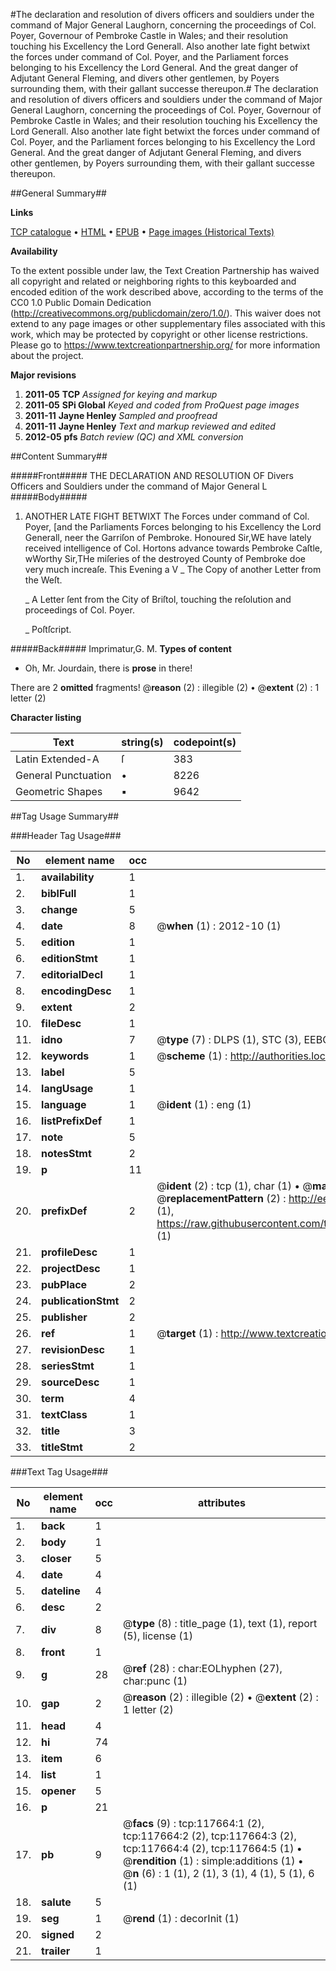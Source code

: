 #The declaration and resolution of divers officers and souldiers under the command of Major General Laughorn, concerning the proceedings of Col. Poyer, Governour of Pembroke Castle in Wales; and their resolution touching his Excellency the Lord Generall. Also another late fight betwixt the forces under command of Col. Poyer, and the Parliament forces belonging to his Excellency the Lord General. And the great danger of Adjutant General Fleming, and divers other gentlemen, by Poyers surrounding them, with their gallant successe thereupon.#
The declaration and resolution of divers officers and souldiers under the command of Major General Laughorn, concerning the proceedings of Col. Poyer, Governour of Pembroke Castle in Wales; and their resolution touching his Excellency the Lord Generall. Also another late fight betwixt the forces under command of Col. Poyer, and the Parliament forces belonging to his Excellency the Lord General. And the great danger of Adjutant General Fleming, and divers other gentlemen, by Poyers surrounding them, with their gallant successe thereupon.

##General Summary##

**Links**

[TCP catalogue](http://www.ota.ox.ac.uk/tcp/)  • 
[HTML](http://tei.it.ox.ac.uk/tcp/Texts-HTML/free/A82/A82058.html)  • 
[EPUB](http://tei.it.ox.ac.uk/tcp/Texts-EPUB/free/A82/A82058.epub) • 
[Page images (Historical Texts)](https://historicaltexts.jisc.ac.uk/eebo-99865424e)

**Availability**

To the extent possible under law, the Text Creation Partnership has waived all copyright and related or neighboring rights to this keyboarded and encoded edition of the work described above, according to the terms of the CC0 1.0 Public Domain Dedication (http://creativecommons.org/publicdomain/zero/1.0/). This waiver does not extend to any page images or other supplementary files associated with this work, which may be protected by copyright or other license restrictions. Please go to https://www.textcreationpartnership.org/ for more information about the project.

**Major revisions**

1. __2011-05__ __TCP__ *Assigned for keying and markup*
1. __2011-05__ __SPi Global__ *Keyed and coded from ProQuest page images*
1. __2011-11__ __Jayne Henley__ *Sampled and proofread*
1. __2011-11__ __Jayne Henley__ *Text and markup reviewed and edited*
1. __2012-05__ __pfs__ *Batch review (QC) and XML conversion*

##Content Summary##

#####Front#####
THE DECLARATION AND RESOLUTION OF Divers Officers and Souldiers under the command of Major General L
#####Body#####

1. ANOTHER LATE FIGHT BETWIXT The Forces under command of Col. Poyer, [and the Parliaments Forces belonging to his Excellency the Lord Generall, neer the Garriſon of Pembroke.
Honoured Sir,WE have lately received intelligence of Col. Hortons advance towards Pembroke Caſtle, wWorthy Sir,THe miſeries of the destroyed County of Pembroke doe very much increaſe. This Evening a V
    _ The Copy of another Letter from the Weſt.

    _ A Letter ſent from the City of Briſtol, touching the reſolution and proceedings of Col. Poyer.

    _ Poſtſcript.

#####Back#####
Imprimatur,G. M.
**Types of content**

  * Oh, Mr. Jourdain, there is **prose** in there!

There are 2 **omitted** fragments! 
 @__reason__ (2) : illegible (2)  •  @__extent__ (2) : 1 letter (2)

**Character listing**


|Text|string(s)|codepoint(s)|
|---|---|---|
|Latin Extended-A|ſ|383|
|General Punctuation|•|8226|
|Geometric Shapes|▪|9642|

##Tag Usage Summary##

###Header Tag Usage###

|No|element name|occ|attributes|
|---|---|---|---|
|1.|__availability__|1||
|2.|__biblFull__|1||
|3.|__change__|5||
|4.|__date__|8| @__when__ (1) : 2012-10 (1)|
|5.|__edition__|1||
|6.|__editionStmt__|1||
|7.|__editorialDecl__|1||
|8.|__encodingDesc__|1||
|9.|__extent__|2||
|10.|__fileDesc__|1||
|11.|__idno__|7| @__type__ (7) : DLPS (1), STC (3), EEBO-CITATION (1), PROQUEST (1), VID (1)|
|12.|__keywords__|1| @__scheme__ (1) : http://authorities.loc.gov/ (1)|
|13.|__label__|5||
|14.|__langUsage__|1||
|15.|__language__|1| @__ident__ (1) : eng (1)|
|16.|__listPrefixDef__|1||
|17.|__note__|5||
|18.|__notesStmt__|2||
|19.|__p__|11||
|20.|__prefixDef__|2| @__ident__ (2) : tcp (1), char (1)  •  @__matchPattern__ (2) : ([0-9\-]+):([0-9IVX]+) (1), (.+) (1)  •  @__replacementPattern__ (2) : http://eebo.chadwyck.com/downloadtiff?vid=$1&page=$2 (1), https://raw.githubusercontent.com/textcreationpartnership/Texts/master/tcpchars.xml#$1 (1)|
|21.|__profileDesc__|1||
|22.|__projectDesc__|1||
|23.|__pubPlace__|2||
|24.|__publicationStmt__|2||
|25.|__publisher__|2||
|26.|__ref__|1| @__target__ (1) : http://www.textcreationpartnership.org/docs/. (1)|
|27.|__revisionDesc__|1||
|28.|__seriesStmt__|1||
|29.|__sourceDesc__|1||
|30.|__term__|4||
|31.|__textClass__|1||
|32.|__title__|3||
|33.|__titleStmt__|2||


###Text Tag Usage###

|No|element name|occ|attributes|
|---|---|---|---|
|1.|__back__|1||
|2.|__body__|1||
|3.|__closer__|5||
|4.|__date__|4||
|5.|__dateline__|4||
|6.|__desc__|2||
|7.|__div__|8| @__type__ (8) : title_page (1), text (1), report (5), license (1)|
|8.|__front__|1||
|9.|__g__|28| @__ref__ (28) : char:EOLhyphen (27), char:punc (1)|
|10.|__gap__|2| @__reason__ (2) : illegible (2)  •  @__extent__ (2) : 1 letter (2)|
|11.|__head__|4||
|12.|__hi__|74||
|13.|__item__|6||
|14.|__list__|1||
|15.|__opener__|5||
|16.|__p__|21||
|17.|__pb__|9| @__facs__ (9) : tcp:117664:1 (2), tcp:117664:2 (2), tcp:117664:3 (2), tcp:117664:4 (2), tcp:117664:5 (1)  •  @__rendition__ (1) : simple:additions (1)  •  @__n__ (6) : 1 (1), 2 (1), 3 (1), 4 (1), 5 (1), 6 (1)|
|18.|__salute__|5||
|19.|__seg__|1| @__rend__ (1) : decorInit (1)|
|20.|__signed__|2||
|21.|__trailer__|1||
